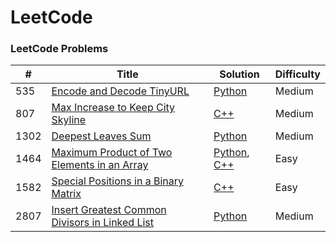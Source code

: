 LeetCode
========

### LeetCode Problems


| # | Title | Solution | Difficulty |
|---| ----- | -------- | ---------- |
|535 |[Encode and Decode TinyURL](https://leetcode.com/problems/encode-and-decode-tinyurl/) | [Python](/problems/python/encode-and-decode-tinyurl.py)|Medium|
|807 |[Max Increase to Keep City Skyline](https://leetcode.com/problems/max-increase-to-keep-city-skyline/) | [C++](/problems/cpp/max-increase-to-keep-city-skyline.cpp)|Medium|
|1302|[Deepest Leaves Sum](https://leetcode.com/problems/deepest-leaves-sum/) | [Python](/problems/python/deepest-leaves-sum.py)|Medium|
|1464|[Maximum Product of Two Elements in an Array](https://leetcode.com/problems/maximum-product-of-two-elements-in-an-array/) | [Python](/problems/python/maximum-product-of-two-elements-in-an-array.py), [C++](/problems/cpp/maximum-product-of-two-elements-in-an-array.cpp)|Easy|
|1582|[Special Positions in a Binary Matrix](https://leetcode.com/problems/special-positions-in-a-binary-matrix/) | [C++](/problems/python/special-positions-in-a-binary-matrix.cpp)|Easy|
|2807|[Insert Greatest Common Divisors in Linked List](https://leetcode.com/problems/insert-greatest-common-divisors-in-linked-list/) | [Python](/problems/python/insert-greatest-common-divisors-in-linked-list.py)|Medium|
